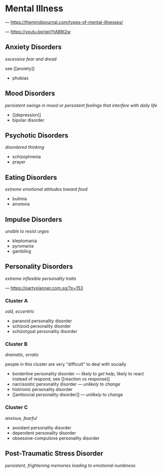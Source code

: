 # Mental Illness

&mdash; <https://themindsjournal.com/types-of-mental-illnesses/>

&mdash; <https://youtu.be/gpjYtAB9i2w>

## Anxiety Disorders

_excessive fear and dread_

see [[anxiety]]

- phobias

## Mood Disorders

_persistent swings in mood or persistent feelings that interfere with daily life_

- [[depression]]
- bipolar disorder

## Psychotic Disorders

_disordered thinking_

- schizophrenia
- prayer

## Eating Disorders

_extreme emotional attitudes toward food_

- bulimia
- anorexia

## Impulse Disorders

_unable to resist urges_

- kleptomania
- pyromania
- gambling

## Personality Disorders

_extreme inflexible personality traits_

&mdash; <https://partyplanner.com.sg/?p=153>

### Cluster A

_odd, eccentric_

- paranoid personality disorder
- schizoid personality disorder
- schizotypal personality disorder

### Cluster B

_dramatic, erratic_

people in this cluster are very "difficult" to deal with socially

- borderline personality disorder &mdash; _likely to get help_, likely to react instead of respond, see [[reaction vs response]]
- narcissistic personality disorder &mdash; _unlikely to change_
- histrionic personality disorder
- [[antisocial personality disorder]] &mdash; _unlikely to change_

### Cluster C

_anxious, fearful_

- avoidant personality disorder
- dependent personality disorder
- obsessive-compulsive personality disorder

## Post-Traumatic Stress Disorder

_persistent, frightening memories leading to emotional numbness_
